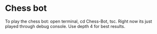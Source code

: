 # Chess bot

To play the chess bot: open terminal, cd Chess-Bot, tsc. 
Right now its just played through debug console.
Use depth 4 for best results.
